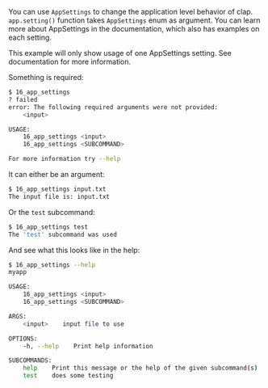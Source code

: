 You can use `AppSettings` to change the application level behavior of clap. `app.setting()` function
takes `AppSettings` enum as argument. You can learn more about AppSettings in the
documentation, which also has examples on each setting.

This example will only show usage of one AppSettings setting. See documentation for more
information.

Something is required:
```bash
$ 16_app_settings
? failed
error: The following required arguments were not provided:
    <input>

USAGE:
    16_app_settings <input>
    16_app_settings <SUBCOMMAND>

For more information try --help
```

It can either be an argument:
```bash
$ 16_app_settings input.txt
The input file is: input.txt
```

Or the `test` subcommand:
```bash
$ 16_app_settings test
The 'test' subcommand was used
```

And see what this looks like in the help:
```bash
$ 16_app_settings --help
myapp 

USAGE:
    16_app_settings <input>
    16_app_settings <SUBCOMMAND>

ARGS:
    <input>    input file to use

OPTIONS:
    -h, --help    Print help information

SUBCOMMANDS:
    help    Print this message or the help of the given subcommand(s)
    test    does some testing
```
